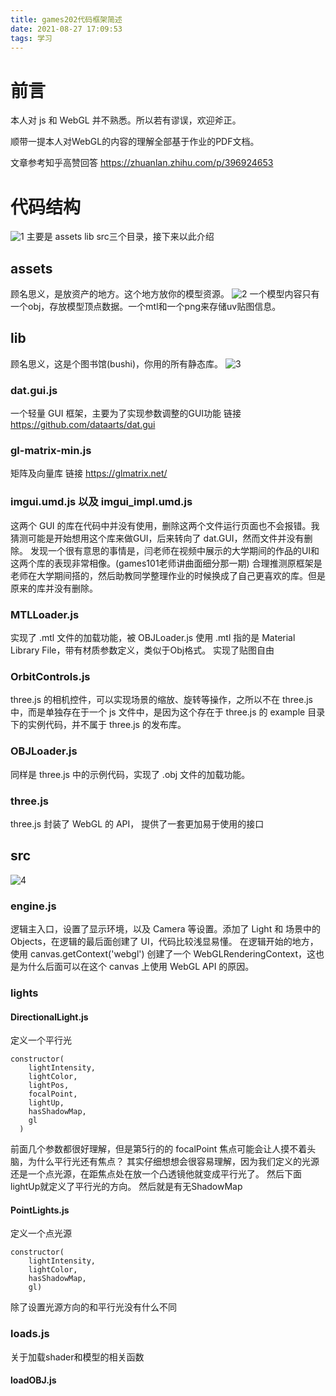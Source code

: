 ```yaml
---
title: games202代码框架简述
date: 2021-08-27 17:09:53
tags: 学习
---
```



# 前言
本人对 js 和 WebGL 并不熟悉。所以若有谬误，欢迎斧正。

顺带一提本人对WebGL的内容的理解全部基于作业的PDF文档。

文章参考知乎高赞回答 https://zhuanlan.zhihu.com/p/396924653

# 代码结构

![1](images/games202_1.png)
主要是 assets lib src三个目录，接下来以此介绍

## assets

顾名思义，是放资产的地方。这个地方放你的模型资源。
![2](images/games202_2.png)
一个模型内容只有一个obj，存放模型顶点数据。一个mtl和一个png来存储uv贴图信息。

## lib

顾名思义，这是个图书馆(bushi)，你用的所有静态库。
![3](images/games202_3.png)

### dat.gui.js
一个轻量 GUI 框架，主要为了实现参数调整的GUI功能
链接 https://github.com/dataarts/dat.gui

### gl-matrix-min.js

矩阵及向量库
链接 https://glmatrix.net/

### imgui.umd.js 以及 imgui_impl.umd.js

这两个 GUI 的库在代码中并没有使用，删除这两个文件运行页面也不会报错。我猜测可能是开始想用这个库来做GUI，后来转向了 dat.GUI，然而文件并没有删除。
发现一个很有意思的事情是，闫老师在视频中展示的大学期间的作品的UI和这两个库的表现非常相像。(games101老师讲曲面细分那一期)
合理推测原框架是老师在大学期间搭的，然后助教同学整理作业的时候换成了自己更喜欢的库。但是原来的库并没有删除。

### MTLLoader.js

实现了 .mtl 文件的加载功能，被 OBJLoader.js 使用
.mtl 指的是 Material Library File，带有材质参数定义，类似于Obj格式。
实现了贴图自由


### OrbitControls.js

three.js 的相机控件，可以实现场景的缩放、旋转等操作，之所以不在 three.js 中，而是单独存在于一个 js 文件中，是因为这个存在于 three.js 的 example 目录下的实例代码，并不属于 three.js 的发布库。

### OBJLoader.js

同样是 three.js 中的示例代码，实现了 .obj 文件的加载功能。

### three.js

three.js 封装了 WebGL 的 API， 提供了一套更加易于使用的接口

## src

![4](images/games202_4.jpg)

### engine.js

逻辑主入口，设置了显示环境，以及 Camera 等设置。添加了 Light 和 场景中的 Objects，在逻辑的最后面创建了 UI，代码比较浅显易懂。
在逻辑开始的地方，使用 canvas.getContext('webgl') 创建了一个 WebGLRenderingContext，这也是为什么后面可以在这个 canvas 上使用 WebGL API 的原因。

### lights

#### DirectionalLight.js

定义一个平行光

``` js{.line-numbers}
constructor(
    lightIntensity,
    lightColor,
    lightPos,
    focalPoint,
    lightUp,
    hasShadowMap,
    gl
  )

```

前面几个参数都很好理解，但是第5行的的 focalPoint 焦点可能会让人摸不着头脑，为什么平行光还有焦点？
其实仔细想想会很容易理解，因为我们定义的光源还是一个点光源，在距焦点处在放一个凸透镜他就变成平行光了。
然后下面lightUp就定义了平行光的方向。
然后就是有无ShadowMap


#### PointLights.js

定义一个点光源
``` js{.line-numbers}
constructor(
    lightIntensity, 
    lightColor,
    hasShadowMap, 
    gl)

```
除了设置光源方向的和平行光没有什么不同

### loads.js

关于加载shader和模型的相关函数

#### loadOBJ.js
